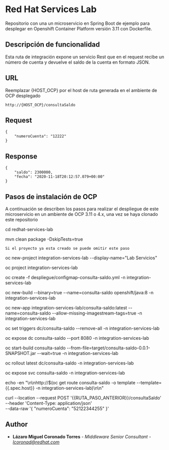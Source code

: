 # Red Hat Services Lab

Repositorio con una un microservicio en Spring Boot de ejemplo para desplegar en Openshift Container Platform versión 3.11 con Dockerfile.

## Descripción de funcionalidad

Esta ruta de integración expone un servicio Rest que en el request recibe un número de cuenta y devuelve el saldo de la cuenta en formato JSON.

## URL

Reemplazar {HOST_OCP} por el host de ruta generada en el ambiente de OCP desplegado
```
http://{HOST_OCP}/consultaSaldo
```

## Request

```
{
    "numeroCuenta": "12222"
}
```

## Response

```
{
    "saldo": 2300000,
    "fecha": "2020-11-18T20:12:57.079+00:00"
}
```

## Pasos de instalación de OCP

A continuación se describen los pasos para realizar el despliegue de este microservicio en un ambiente de OCP 3.11 o 4.x, una vez se haya clonado este repositorio

cd redhat-services-lab

mvn clean package -DskipTests=true

```
Si el proyecto ya esta creado se puede omitir este paso
```

oc new-project integration-services-lab --display-name="Lab Servicios"

oc project integration-services-lab

oc create -f despliegue/configmap-consulta-saldo.yml -n integration-services-lab

oc new-build --binary=true --name=consulta-saldo openshift/java:8 -n integration-services-lab

oc new-app integration-services-lab/consulta-saldo:latest --name=consulta-saldo --allow-missing-imagestream-tags=true -n integration-services-lab

oc set triggers dc/consulta-saldo --remove-all -n integration-services-lab

oc expose dc consulta-saldo --port 8080 -n integration-services-lab

oc start-build consulta-saldo --from-file=target/consulta-saldo-0.0.1-SNAPSHOT.jar --wait=true -n integration-services-lab

oc rollout latest dc/consulta-saldo -n integration-services-lab

oc expose svc consulta-saldo -n integration-services-lab

echo -en "\n\nhttp://$(oc get route consulta-saldo -o template --template={{.spec.host}} -n integration-services-lab)\n\n"

curl --location --request POST '{{RUTA_PASO_ANTERIOR}}/consultaSaldo' \
--header 'Content-Type: application/json' \
--data-raw '{
    "numeroCuenta": "52122344255"
}'

## Author

* **Lázaro Miguel Coronado Torres** - *Middleware Senior Consultant - lcoronad@redhat.com* 
